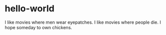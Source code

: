 # hello-world

I like movies where men wear eyepatches. I like movies where people die. 
I hope someday to own chickens.
